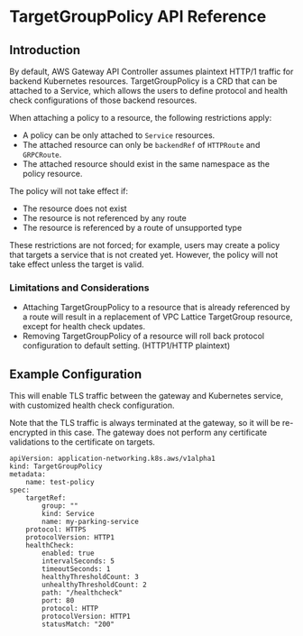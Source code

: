 # TargetGroupPolicy API Reference

## Introduction

By default, AWS Gateway API Controller assumes plaintext HTTP/1 traffic for backend Kubernetes resources.
TargetGroupPolicy is a CRD that can be attached to a Service, which allows the users to define protocol and
health check configurations of those backend resources.

When attaching a policy to a resource, the following restrictions apply:

- A policy can be only attached to `Service` resources.
- The attached resource can only be `backendRef` of `HTTPRoute` and `GRPCRoute`.
- The attached resource should exist in the same namespace as the policy resource.

The policy will not take effect if:

- The resource does not exist
- The resource is not referenced by any route
- The resource is referenced by a route of unsupported type

These restrictions are not forced; for example, users may create a policy that targets a service that is not created yet.
However, the policy will not take effect unless the target is valid.

### Limitations and Considerations

- Attaching TargetGroupPolicy to a resource that is already referenced by a route will result in a replacement
  of VPC Lattice TargetGroup resource, except for health check updates.
- Removing TargetGroupPolicy of a resource will roll back protocol configuration to default setting. (HTTP1/HTTP plaintext)

## Example Configuration

This will enable TLS traffic between the gateway and Kubernetes service, with customized health check configuration.

Note that the TLS traffic is always terminated at the gateway, so it will be re-encrypted in this case. The gateway does not perform any certificate validations to the certificate on targets.

```
apiVersion: application-networking.k8s.aws/v1alpha1
kind: TargetGroupPolicy
metadata:
    name: test-policy
spec:
    targetRef:
        group: ""
        kind: Service
        name: my-parking-service
    protocol: HTTPS
    protocolVersion: HTTP1
    healthCheck:
        enabled: true
        intervalSeconds: 5
        timeoutSeconds: 1
        healthyThresholdCount: 3
        unhealthyThresholdCount: 2
        path: "/healthcheck"
        port: 80
        protocol: HTTP
        protocolVersion: HTTP1
        statusMatch: "200"
```
